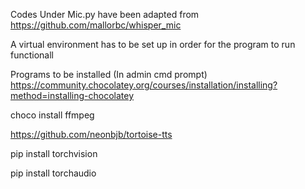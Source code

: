 Codes Under Mic.py have been adapted from https://github.com/mallorbc/whisper_mic

A virtual environment has to be set up in order for the program to run functionall

Programs to be installed (In admin cmd prompt)
https://community.chocolatey.org/courses/installation/installing?method=installing-chocolatey

choco install ffmpeg

https://github.com/neonbjb/tortoise-tts

pip install torchvision


pip install torchaudio
